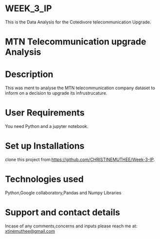 # WEEK_3_IP
This is the Data Analysis for the Cotedivore telecommunication Upgrade.
# MTN Telecommunication upgrade Analysis
# Description
This was ment to analyse the MTN telecommunication company dataset to inform on a decision to upgrade its infrustrucature.
# User Requirements
You need Python and a jupyter notebook.
# Set up Installations
clone this project from:https://github.com/CHRISTINEMUTHEE/Week-3-IP.
# Technologies used
Python,Google collaboratory,Pandas and Numpy Libraries
# Support and contact details
Incase of any comments,concerns and inputs please reach me at:
xtinemuthee@gmail.com 

